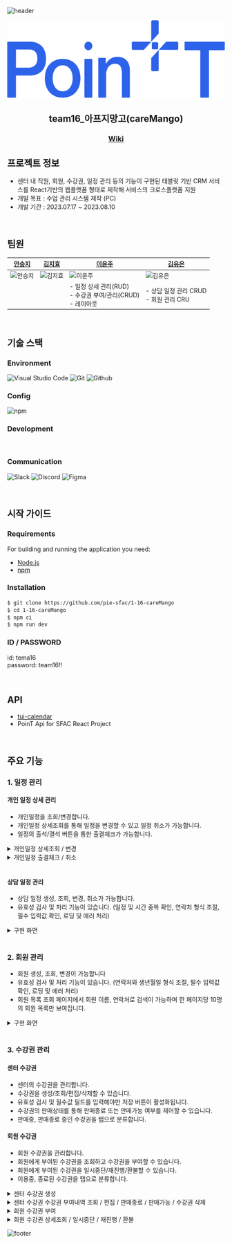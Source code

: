 ![header](https://capsule-render.vercel.app/api?type=waving&color=0:2C62EA,100:FFFFFF)



<div align="center">

![team16](./public/images/logo.svg)

## team16_아프지망고(careMango)
### [Wiki ](https://github.com/pie-sfac/1-16-careMango/wiki)
  
</div>

## 프로젝트 정보
- 센터 내 직원, 회원, 수강권, 일정 관리 등의 기능이 구현된 태블릿 기반 CRM 서비스를 React기반의 웹플랫폼 형태로 제작해 서비스의 크로스플랫폼 지원
- 개발 목표 : 수업 관리 시스템 제작 (PC)
- 개발 기간 : 2023.07.17 ~ 2023.08.10

<br/>

## 팀원

| [안승지](https://github.com/s-ja)      | [김지효](https://github.com/ji-dawn)      | [이윤주](https://github.com/lyeejj)      | [김유은](https://github.com/YueunKim)      |
| -------------------------------------- | ----------------------------------------- | ---------------------------------------- | ------------------------------------------ |
| ![안승지](https://github.com/s-ja.png) | ![김지효](https://github.com/ji-dawn.png) | ![이윤주](https://github.com/lyeejj.png) | ![김유은](https://github.com/YueunKim.png) |
|                                  |                                     | - 일정 상세 관리(RUD) <br/> - 수강권 부여/관리(CRUD) <br/> - 레이아웃 <br/> | - 상담 일정 관리 CRUD <br/> - 회원 관리 CRU

<br/>

## 기술 스택

### Environment

![Visual Studio Code](https://img.shields.io/badge/Visual%20Studio%20Code-007ACC?style=for-the-badge&logo=Visual%20Studio%20Code&logoColor=white)
![Git](https://img.shields.io/badge/Git-F05032?style=for-the-badge&logo=Git&logoColor=white)
![Github](https://img.shields.io/badge/GitHub-181717?style=for-the-badge&logo=GitHub&logoColor=white)

### Config

![npm](https://img.shields.io/badge/npm-CB3837?style=for-the-badge&logo=npm&logoColor=white) 

### Development

<img alt=""  src ="https://img.shields.io/badge/react-61DAFB.svg?&style=for-the-badge&logo=react&logoColor=white"/> <img alt=""  src ="https://img.shields.io/badge/typescript-3178C6.svg?&style=for-the-badge&logo=typescript&logoColor=white"/> <img alt=""  src ="https://img.shields.io/badge/tailwindcss-06B6D4.svg?&style=for-the-badge&logo=tailwindcss&logoColor=white"/> <img alt=""  src ="https://img.shields.io/badge/vite-646CFF.svg?&style=for-the-badge&logo=vite&logoColor=white"/> <img alt=""  src ="https://img.shields.io/badge/reactquery-FF4154.svg?&style=for-the-badge&logo=reactquery&logoColor=white"/> <img alt=""  src ="https://img.shields.io/badge/recoil-3578E5.svg?&style=for-the-badge&logo=recoil&logoColor=white"/> <img alt=""  src ="https://img.shields.io/badge/axios-5A29E4.svg?&style=for-the-badge&logo=axios&logoColor=white"/>
<img alt=""  src ="https://img.shields.io/badge/eslint-4B32C3.svg?&style=for-the-badge&logo=eslint&logoColor=white"/> <img alt=""  src ="https://img.shields.io/badge/prettier-DF0067.svg?&style=for-the-badge&logo=prettier&logoColor=white"/>


### Communication

![Slack](https://img.shields.io/badge/Slack-4A154B?style=for-the-badge&logo=Slack&logoColor=white)
![Discord](https://img.shields.io/badge/Discord-5865F2?style=for-the-badge&logo=Discord&logoColor=white)
![Figma](https://img.shields.io/badge/Figma-F24E1E?style=for-the-badge&logo=Figma&logoColor=white)



<br/>

## 시작 가이드

### Requirements

For building and running the application you need:

- [Node.js](https://nodejs.org/ko/download)
- [npm](https://www.npmjs.com/package/package)

### Installation

``` bash
$ git clone https://github.com/pie-sfac/1-16-careMango
$ cd 1-16-careMango
$ npm ci
$ npm run dev
```

### ID / PASSWORD
id: tema16<br/>
password: team16!!

<br/>

## API 
- [tui-calendar](https://ui.toast.com/tui-calendar)
- PoinT Api for SFAC React Project


<br/>

## 주요 기능

### 1. 일정 관리

#### 개인 일정 상세 관리
- 개인일정을 조회/변경합니다.
- 개인일정 상세조회를 통해 일정을 변경할 수 있고 일정 취소가 가능합니다.
- 일정의 출석/결석 버튼을 통한 출결체크가 가능합니다.
<details>
  <summary>개인일정 상세조회 / 변경</summary>

  <img width="800px" src='https://github.com/pie-sfac/1-16-careMango/assets/72495998/b119edf9-9739-4372-bfea-a8d863df49e1' />
</details>

<details>
  <summary>개인일정 출결체크 / 취소</summary>
  
  <img width="800px" src='https://github.com/pie-sfac/1-16-careMango/assets/72495998/d4c30c86-08b9-4040-b280-71faa459ff70' />
</details>

<br/>

#### 상담 일정 관리

- 상담 일정 생성, 조회, 변경, 취소가 가능합니다.
- 유효성 검사 및 처리 기능이 있습니다. (일정 및 시간 중복 확인, 연락처 형식 조절, 필수 입력값 확인, 로딩 및 에러 처리)
<details>
  <summary>구현 화면</summary>
  <div markdown="1">
    <img src="https://github.com/pie-sfac/1-16-careMango/assets/65431814/703d54bc-455f-405b-a506-48ddaef0d2e4" width="800px">
  </div>
</details>


<br/>


### 2. 회원 관리
 
- 회원 생성, 조회, 변경이 가능합니다
- 유효성 검사 및 처리 기능이 있습니다. (연락처와 생년월일 형식 조절, 필수 입력값 확인, 로딩 및 에러 처리)
- 회원 목록 조회 페이지에서 회원 이름, 연락처로 검색이 가능하며 한 페이지당 10명의 회원 목록만 보여집니다.

<details>
  <summary>구현 화면</summary>
  <div markdown="2">
    <img src="https://github.com/pie-sfac/1-16-careMango/assets/65431814/874f9651-3d41-4e89-b16c-be2718d64c79" width="800px">
  </div>
</details> 

<br/>

### 3. 수강권 관리
#### 센터 수강권
- 센터의 수강권을 관리합니다.
- 수강권을 생성/조회/편집/삭제할 수 있습니다.
- 유효성 검사 및 필수값 필드를 입력해야만 저장 버튼이 활성화됩니다.
- 수강권의 판매상태를 통해 판매종료 또는 판매가능 여부를 제어할 수 있습니다.
- 판매중, 판매종료 중인 수강권을 탭으로 분류합니다.

#### 회원 수강권
- 회원 수강권을 관리합니다.
- 회원에게 부여된 수강권을 조회하고 수강권을 부여할 수 있습니다.
- 회원에게 부여된 수강권을 일시중단/재진행/환불할 수 있습니다.
- 이용중, 종료된 수강권을 탭으로 분류합니다.

<details>
  <summary>센터 수강권 생성</summary>

  <img width="800px" src='https://github.com/pie-sfac/1-16-careMango/assets/72495998/89c7ccf1-53f9-41b7-8f42-9a6f5cbdc92a' />
</details>

<details>
  <summary>센터 수강권 수강권 부여내역 조회 / 편집 / 판매종료 / 판매가능 / 수강권 삭제</summary>

  <img width="800px" src='https://github.com/pie-sfac/1-16-careMango/assets/72495998/101c879c-e201-4969-882b-c375016c9ea9' />
</details>

<details>
  <summary>회원 수강권 부여</summary>

  <img width="800px" src='https://github.com/pie-sfac/1-16-careMango/assets/72495998/8ded77b0-8588-4b92-893e-2f2f0846832a' />
</details>

<details>
  <summary>회원 수강권 상세조회 / 일시중단 / 재진행 / 환불</summary>

  <img width="800px" src='https://github.com/pie-sfac/1-16-careMango/assets/72495998/0d029e56-b87c-46a5-9095-41c998d646e1' />
  <img width="800px" src='https://github.com/pie-sfac/1-16-careMango/assets/72495998/0b240e82-4e4b-4081-b4d8-30ab9a98e63c' />
</details>

![footer](https://capsule-render.vercel.app/api?section=footer&type=waving&color=0:FFFFFF,100:2C62EA)

